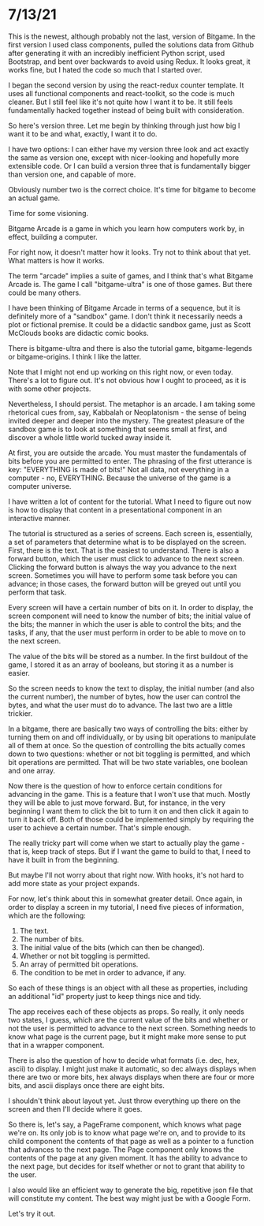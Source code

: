 # 7/13/21

This is the newest, although probably not the last, version of Bitgame. In the first version I used class components, pulled the solutions data from Github after generating it with an incredibly inefficient Python script, used Bootstrap, and bent over backwards to avoid using Redux. It looks great, it works fine, but I hated the code so much that I started over.

I began the second version by using the react-redux counter template. It uses all functional components and react-toolkit, so the code is much cleaner. But I still feel like it's not quite how I want it to be. It still feels fundamentally hacked together instead of being built with consideration.

So here's version three. Let me begin by thinking through just how big I want it to be and what, exactly, I want it to do.

I have two options: I can either have my version three look and act exactly the same as version one, except with nicer-looking and hopefully more extensible code. Or I can build a version three that is fundamentally bigger than version one, and capable of more.

Obviously number two is the correct choice. It's time for bitgame to become an actual game.

Time for some visioning.

Bitgame Arcade is a game in which you learn how computers work by, in effect, building a computer.

For right now, it doesn't matter how it looks. Try not to think about that yet. What matters is how it works.

The term "arcade" implies a suite of games, and I think that's what Bitgame Arcade is. The game I call "bitgame-ultra" is one of those games. But there could be many others.

I have been thinking of Bitgame Arcade in terms of a sequence, but it is definitely more of a "sandbox" game. I don't think it necessarily needs a plot or fictional premise. It could be a didactic sandbox game, just as Scott McClouds books are didactic comic books.

There is bitgame-ultra and there is also the tutorial game, bitgame-legends or bitgame-origins. I think I like the latter.

Note that I might not end up working on this right now, or even today. There's a lot to figure out. It's not obvious how I ought to proceed, as it is with some other projects.

Nevertheless, I should persist. The metaphor is an arcade. I am taking some rhetorical cues from, say, Kabbalah or Neoplatonism - the sense of being invited deeper and deeper into the mystery. The greatest pleasure of the sandbox game is to look at something that seems small at first, and discover a whole little world tucked away inside it. 

At first, you are outside the arcade. You must master the fundamentals of bits before you are permitted to enter. The phrasing of the first utterance is key: "EVERYTHING is made of bits!" Not all data, not everything in a computer - no, EVERYTHING. Because the universe of the game is a computer universe. 

I have written a lot of content for the tutorial. What I need to figure out now is how to display that content in a presentational component in an interactive manner.

The tutorial is structured as a series of screens. Each screen is, essentially, a set of parameters that determine what is to be displayed on the screen. First, there is the text. That is the easiest to understand. There is also a forward button, which the user must click to advance to the next screen. Clicking the forward button is always the way you advance to the next screen. Sometimes you will have to perform some task before you can advance; in those cases, the forward button will be greyed out until you perform that task.

Every screen will have a certain number of bits on it. In order to display, the screen component will need to know the number of bits; the initial value of the bits; the manner in which the user is able to control the bits; and the tasks, if any, that the user must perform in order to be able to move on to the next screen.

The value of the bits will be stored as a number. In the first buildout of the game, I stored it as an array of booleans, but storing it as a number is easier.

So the screen needs to know the text to display, the initial number (and also the current number), the number of bytes, how the user can control the bytes, and what the user must do to advance. The last two are a little trickier.

In a bitgame, there are basically two ways of controlling the bits: either by turning them on and off individually, or by using bit operations to manipulate all of them at once. So the question of controlling the bits actually comes down to two questions: whether or not bit toggling is permitted, and which bit operations are permitted. That will be two state variables, one boolean and one array.

Now there is the question of how to enforce certain conditions for advancing in the game. This is a feature that I won't use that much. Mostly they will be able to just move forward. But, for instance, in the very beginning I want them to click the bit to turn it on and then click it again to turn it back off. Both of those could be implemented simply by requiring the user to achieve a certain number. That's simple enough.

The really tricky part will come when we start to actually play the game - that is, keep track of steps. But if I want the game to build to that, I need to have it built in from the beginning.

But maybe I'll not worry about that right now. With hooks, it's not hard to add more state as your project expands.

For now, let's think about this in somewhat greater detail. Once again, in order to display a screen in my tutorial, I need five pieces of information, which are the following:
1. The text.
2. The number of bits.
3. The initial value of the bits (which can then be changed).
4. Whether or not bit toggling is permitted.
5. An array of permitted bit operations.
6. The condition to be met in order to advance, if any.

So each of these things is an object with all these as properties, including an additional "id" property just to keep things nice and tidy.

The app receives each of these objects as props. So really, it only needs two states, I guess, which are the current value of the bits and whether or not the user is permitted to advance to the next screen. Something needs to know what page is the current page, but it might make more sense to put that in a wrapper component.

There is also the question of how to decide what formats (i.e. dec, hex, ascii) to display. I might just make it automatic, so dec always displays when there are two or more bits, hex always displays when there are four or more bits, and ascii displays once there are eight bits.

I shouldn't think about layout yet. Just throw everything up there on the screen and then I'll decide where it goes.

So there is, let's say, a PageFrame component, which knows what page we're on. Its only job is to know what page we're on, and to provide to its child component the contents of that page as well as a pointer to a function that advances to the next page. The Page component only knows the contents of the page at any given moment. It has the ability to advance to the next page, but decides for itself whether or not to grant that ability to the user.

I also would like an efficient way to generate the big, repetitive json file that will constitute my content. The best way might just be with a Google Form.

Let's try it out.